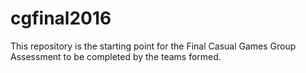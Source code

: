 # cgfinal2016
This repository is the starting point for the Final Casual Games Group Assessment to be completed by the teams formed.
